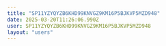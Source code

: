 ```yaml
---
title: "SP11YZYQYZB6KHD99KNVGZ9KM16P5BJKVP5MZD948"
date: 2025-03-20T11:26:06.990Z
user: SP11YZYQYZB6KHD99KNVGZ9KM16P5BJKVP5MZD948
layout: "users"
---
```

    